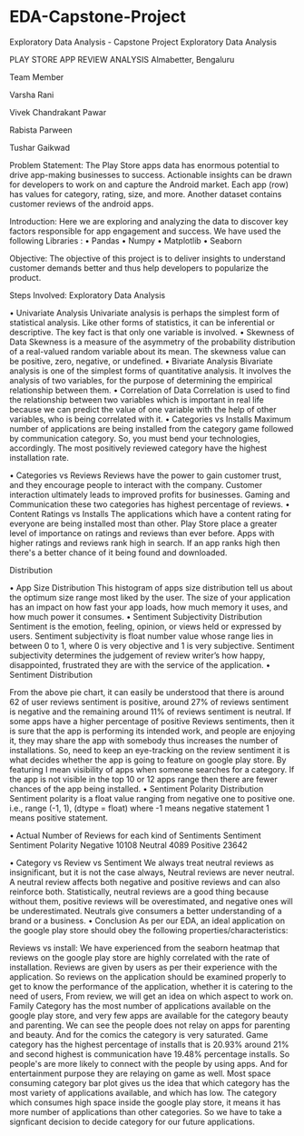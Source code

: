 # EDA-Capstone-Project
Exploratory Data Analysis - Capstone Project
Exploratory Data Analysis

PLAY STORE APP REVIEW ANALYSIS Almabetter, Bengaluru

Team Member

Varsha Rani

Vivek Chandrakant Pawar

Rabista Parween

Tushar Gaikwad

Problem Statement: The Play Store apps data has enormous potential to drive app-making businesses to success. Actionable insights can be drawn for developers to work on and capture the Android market. Each app (row) has values for category, rating, size, and more. Another dataset contains customer reviews of the android apps.

Introduction: Here we are exploring and analyzing the data to discover key factors responsible for app engagement and success. We have used the following Libraries : • Pandas • Numpy • Matplotlib • Seaborn

Objective: The objective of this project is to deliver insights to understand customer demands better and thus help developers to popularize the product.

Steps Involved: Exploratory Data Analysis

• Univariate Analysis Univariate analysis is perhaps the simplest form of statistical analysis. Like other forms of statistics, it can be inferential or descriptive. The key fact is that only one variable is involved. • Skewness of Data Skewness is a measure of the asymmetry of the probability distribution of a real-valued random variable about its mean. The skewness value can be positive, zero, negative, or undefined. • Bivariate Analysis Bivariate analysis is one of the simplest forms of quantitative analysis. It involves the analysis of two variables, for the purpose of determining the empirical relationship between them. • Correlation of Data Correlation is used to find the relationship between two variables which is important in real life because we can predict the value of one variable with the help of other variables, who is being correlated with it. • Categories vs Installs Maximum number of applications are being installed from the category game followed by communication category. So, you must bend your technologies, accordingly. The most positively reviewed category have the highest installation rate.

• Categories vs Reviews Reviews have the power to gain customer trust, and they encourage people to interact with the company. Customer interaction ultimately leads to improved profits for businesses. Gaming and Communication these two categories has highest percentage of reviews. • Content Ratings vs Installs The applications which have a content rating for everyone are being installed most than other. Play Store place a greater level of importance on ratings and reviews than ever before. Apps with higher ratings and reviews rank high in search. If an app ranks high then there's a better chance of it being found and downloaded.

Distribution

• App Size Distribution This histogram of apps size distribution tell us about the optimum size range most liked by the user. The size of your application has an impact on how fast your app loads, how much memory it uses, and how much power it consumes. • Sentiment Subjectivity Distribution Sentiment is the emotion, feeling, opinion, or views held or expressed by users. Sentiment subjectivity is float number value whose range lies in between 0 to 1, where 0 is very objective and 1 is very subjective. Sentiment subjectivity determines the judgement of review writer’s how happy, disappointed, frustrated they are with the service of the application. • Sentiment Distribution

From the above pie chart, it can easily be understood that there is around 62 of user reviews sentiment is positive, around 27% of reviews sentiment is negative and the remaining around 11% of reviews sentiment is neutral. If some apps have a higher percentage of positive Reviews sentiments, then it is sure that the app is performing its intended work, and people are enjoying it, they may share the app with somebody thus increases the number of installations. So, need to keep an eye-tracking on the review sentiment it is what decides whether the app is going to feature on google play store. By featuring I mean visibility of apps when someone searches for a category. If the app is not visible in the top 10 or 12 apps range then there are fewer chances of the app being installed. • Sentiment Polarity Distribution Sentiment polarity is a float value ranging from negative one to positive one. i.e., range (-1, 1), (dtype = float) where -1 means negative statement 1 means positive statement.

• Actual Number of Reviews for each kind of Sentiments Sentiment Sentiment Polarity Negative 10108 Neutral 4089 Positive 23642

• Category vs Review vs Sentiment We always treat neutral reviews as insignificant, but it is not the case always, Neutral reviews are never neutral. A neutral review affects both negative and positive reviews and can also reinforce both. Statistically, neutral reviews are a good thing because without them, positive reviews will be overestimated, and negative ones will be underestimated. Neutrals give consumers a better understanding of a brand or a business. • Conclusion As per our EDA, an ideal application on the google play store should obey the following properties/characteristics:

Reviews vs install: We have experienced from the seaborn heatmap that reviews on the google play store are highly correlated with the rate of installation. Reviews are given by users as per their experience with the application. So reviews on the application should be examined properly to get to know the performance of the application, whether it is catering to the need of users, From review, we will get an idea on which aspect to work on.
Family Category has the most number of applications available on the google play store, and very few apps are available for the category beauty and parenting. We can see the people does not relay on apps for parenting and beauty. And for the comics the category is very saturated.
Game category has the highest percentage of installs that is 20.93% around 21% and second highest is communication have 19.48% percentage installs. So people's are more likely to connect with the people by using apps. And for entertainment purpose they are relaying on game as well.
Most space consuming category bar plot gives us the idea that which category has the most variety of applications available, and which has low. The category which consumes high space inside the google play store, it means it has more number of applications than other categories. So we have to take a signficant decision to decide category for our future applications.
